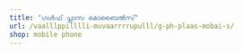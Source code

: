 ```yaml
---
title: "ഗൾഫ് പ്ലാസ മൊബൈൽസ്"
url: /vaalllppilllli-muvaarrrrupulll/g-ph-plaas-mobai-s/
shop: mobile phone
---
```

